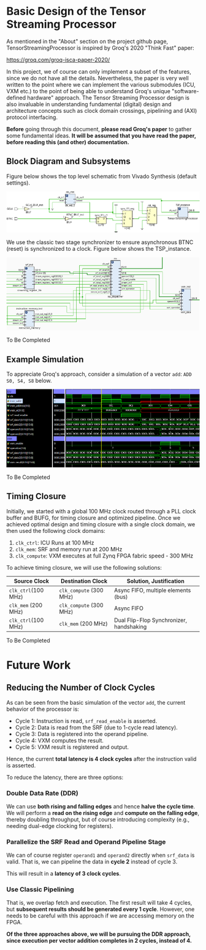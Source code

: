 # Basic Design of the Tensor Streaming Processor

As mentioned in the "About" section on the project github page, TensorStreamingProcessor is inspired by Groq's 2020 "Think Fast" paper:

https://groq.com/groq-isca-paper-2020/

In this project, we of course can only implement a subset of the features, since we do not have all the details.  Nevertheless, the paper is
very well written to the point where we can implement the various submodules (ICU, VXM etc.) to the point of being able to understand Groq's unique
"software-defined hardware" approach.  The Tensor Streaming Processor design is also invaluable in understanding fundamental (digital) design and
architecture concepts such as clock domain crossings, pipelining and (AXI) protocol interfacing.

**Before** going through this document, **please read Groq's paper** to gather some fundamental ideas.  **It will be assumed that you have read the paper, before reading this (and other) documentation.**

## Block Diagram and Subsystems

Figure below shows the top level schematic from Vivado Synthesis (default settings).

![image](./images/TopLevelSchematic.png)

We use the classic two stage synchronizer to ensure asynchronous BTNC (reset) is synchronized to a clock.  Figure below shows the TSP_instance.

![image](./images/TSP_instance.png)

To Be Completed

## Example Simulation

To appreciate Groq's approach, consider a simulation of a vector `add`: `ADD S0, S4, S8` below.

![image](./images/BasicSimulation.png)

To Be Completed

## Timing Closure

Initially, we started with a global 100 MHz clock routed through a PLL clock buffer and BUFG, for timing closure and optimized pipeline.  Once we achieved optimal design and timing closure with a single clock domain, we then used the following clock domains:

1.  `clk_ctrl`: ICU Runs at 100 MHz
2.  `clk_mem`:  SRF and memory run at 200 MHz
3.  `clk_compute`:  VXM executes at full Zynq FPGA fabric speed - 300 MHz

To achieve timing closure, we will use the following solutions:

| Source Clock       | Destination Clock     | Solution, Justification               |
| -------------------|-----------------------|------------------------------------------|
| `clk_ctrl`(100 MHz)|`clk_compute` (300 MHz)| Async FIFO, multiple elements (bus)      |
| `clk_mem` (200 MHz)|`clk_compute` (300 MHz)| Async FIFO                               |
| `clk_ctrl`(100 MHz)|`clk_mem` (200 MHz)    | Dual Flip-Flop Synchronizer, handshaking |


To Be Completed

# Future Work

## Reducing the Number of Clock Cycles

As can be seen from the basic simulation of the vector `add`, the current behavior of the processor is:

- Cycle 1: Instruction is read, `srf_read_enable` is asserted.
- Cycle 2: Data is read from the SRF (due to 1-cycle read latency).
- Cycle 3: Data is registered into the operand pipeline.
- Cycle 4: VXM computes the result.
- Cycle 5: VXM result is registered and output.

Hence, the current **total latency is 4 clock cycles** after the instruction valid is asserted.

To reduce the latency, there are three options:

### Double Data Rate (DDR)

We can use **both rising and falling edges** and hence **halve the cycle time**.  We will perform a **read on the rising edge** and **compute on the falling edge**, thereby doubling throughput, but of course introducing complexity (e.g., needing dual-edge clocking for registers).

### Parallelize the SRF Read and Operand Pipeline Stage

We can of course register `operand1` and `operand2` directly when `srf_data` is valid.  That is, we can pipeline the data in
**cycle 2** instead of cycle 3.

This will result in a **latency of 3 clock cycles**.

### Use Classic Pipelining

That is, we overlap fetch and execution.  The first result will take 4 cycles, but **subsequent results should be generated every 1 cycle**.  However, one needs to be careful with this approach if we are accessing memory on the FPGA.

**Of the three approaches above, we will be pursuing the DDR approach, since execution per vector addition completes in 2 cycles, instead of 4.**

